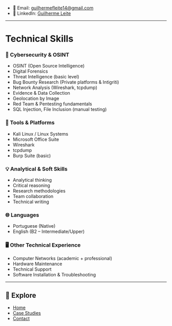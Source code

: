- 📧 Email: guilhermefleite14@gmail.com  
- 🔗 LinkedIn: [Guilherme Leite](https://www.linkedin.com/in/guilherme-ferreira-leite-baa78a193/)

---

# Technical Skills

### 🔐 Cybersecurity & OSINT
- OSINT (Open Source Intelligence)
- Digital Forensics
- Threat Intelligence (basic level)
- Bug Bounty Research (Private platforms & Intigriti)
- Network Analysis (Wireshark, tcpdump)
- Evidence & Data Collection
- Geolocation by Image
- Red Team & Pentesting fundamentals
- SQL Injection, File Inclusion (manual testing)

### 🧰 Tools & Platforms
- Kali Linux / Linux Systems
- Microsoft Office Suite
- Wireshark
- tcpdump
- Burp Suite (basic)

### 💡 Analytical & Soft Skills
- Analytical thinking
- Critical reasoning
- Research methodologies
- Team collaboration
- Technical writing

### 🌐 Languages
- Portuguese (Native)
- English (B2 – Intermediate/Upper)

### 🖥️ Other Technical Experience
- Computer Networks (academic + professional)
- Hardware Maintenance
- Technical Support
- Software Installation & Troubleshooting

---

## 🔎 Explore

- [Home](index.md)
- [Case Studies](cases.md)
- [Contact](contact.md)
